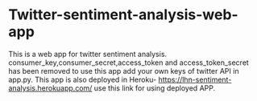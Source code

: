 # Twitter-sentiment-analysis-web-app
This is a web app for twitter sentiment analysis.
consumer_key,consumer_secret,access_token and access_token_secret has been removed to use this app add your own keys of twitter API in app.py.
This app is also deployed in Heroku- https://lhn-sentiment-analysis.herokuapp.com/ use this link for using deployed APP.
